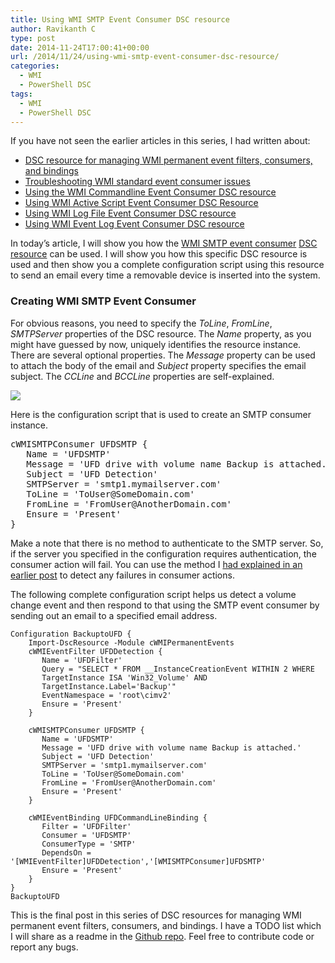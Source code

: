 ```yaml
---
title: Using WMI SMTP Event Consumer DSC resource
author: Ravikanth C
type: post
date: 2014-11-24T17:00:41+00:00
url: /2014/11/24/using-wmi-smtp-event-consumer-dsc-resource/
categories:
  - WMI
  - PowerShell DSC
tags:
  - WMI
  - PowerShell DSC
---
```

If you have not seen the earlier articles in this series, I had written about:

  * <a href="/2014/11/12/dsc-resource-for-managing-wmi-permanent-event-filters-consumers-and-bindings/" target="_blank">DSC resource for managing WMI permanent event filters, consumers, and bindings</a>
  * <a href="/2014/11/13/troubleshooting-wmi-standard-event-consumer-issues/" target="_blank">Troubleshooting WMI standard event consumer issues</a>
  * <a href="/2014/11/18/using-the-wmi-commandline-event-consumer-dsc-resource/" target="_blank">Using the WMI Commandline Event Consumer DSC resource</a>
  * <a href="/2014/11/19/using-wmi-active-script-event-consumer-dsc-resource/" target="_blank">Using WMI Active Script Event Consumer DSC Resource</a>
  * [Using WMI Log File Event Consumer DSC resource](/2014/11/20/using-wmi-log-file-event-consumer-dsc-resource/)
  * [Using WMI Event Log Event Consumer DSC resource](/2014/11/21/using-wmi-event-log-event-consumer-dsc-resource/)

In today&#8217;s article, I will show you how the [WMI SMTP event consumer][3] [DSC resource][4] can be used. I will show you how this specific DSC resource is used and then show you a complete configuration script using this resource to send an email every time a removable device is inserted into the system.

### Creating WMI SMTP Event Consumer

For obvious reasons, you need to specify the _ToLine_, _FromLine_, _SMTPServer_ properties of the DSC resource. The _Name_ property, as you might have guessed by now, uniquely identifies the resource instance. There are several optional properties. The _Message_ property can be used to attach the body of the email and _Subject_ property specifies the email subject. The _CCLine_ and _BCCLine_ properties are self-explained.

![](/images/cmtp.png)

Here is the configuration script that is used to create an SMTP consumer instance.

<pre class="brush: powershell; title: ; notranslate" title="">cWMISMTPConsumer UFDSMTP {
   Name = 'UFDSMTP'
   Message = 'UFD drive with volume name Backup is attached.'
   Subject = 'UFD Detection'
   SMTPServer = 'smtp1.mymailserver.com'
   ToLine = 'ToUser@SomeDomain.com'
   FromLine = 'FromUser@AnotherDomain.com'
   Ensure = 'Present'
}
</pre>

Make a note that there is no method to authenticate to the SMTP server. So, if the server you specified in the configuration requires authentication, the consumer action will fail. You can use the method I <a href="http://wp.me/p1KBLb-2Mp" target="_blank">had explained in an earlier post</a> to detect any failures in consumer actions.

The following complete configuration script helps us detect a volume change event and then respond to that using the SMTP event consumer by sending out an email to a specified email address.




    Configuration BackuptoUFD {
        Import-DscResource -Module cWMIPermanentEvents 
        cWMIEventFilter UFDDetection {
           Name = 'UFDFilter'
           Query = "SELECT * FROM __InstanceCreationEvent WITHIN 2 WHERE
           TargetInstance ISA 'Win32_Volume' AND
           TargetInstance.Label='Backup'"
           EventNamespace = 'root\cimv2'
           Ensure = 'Present'
        }
    
        cWMISMTPConsumer UFDSMTP {
           Name = 'UFDSMTP'
           Message = 'UFD drive with volume name Backup is attached.'
           Subject = 'UFD Detection'
           SMTPServer = 'smtp1.mymailserver.com'
           ToLine = 'ToUser@SomeDomain.com'
           FromLine = 'FromUser@AnotherDomain.com'
           Ensure = 'Present'
        }
    
        cWMIEventBinding UFDCommandLineBinding {
           Filter = 'UFDFilter'
           Consumer = 'UFDSMTP'
           ConsumerType = 'SMTP'
           DependsOn = '[WMIEventFilter]UFDDetection','[WMISMTPConsumer]UFDSMTP'
           Ensure = 'Present'
        }
    }
    BackuptoUFD
This is the final post in this series of DSC resources for managing WMI permanent event filters, consumers, and bindings. I have a TODO list which I will share as a readme in the <a href="https://github.com/rchaganti/DSCResources/" target="_blank">Github repo</a>. Feel free to contribute code or report any bugs.

[3]: http://msdn.microsoft.com/en-us/library/aa393629(v=vs.85).aspx
[4]: https://github.com/rchaganti/DSCResources/tree/master/cWMIPermanentEvents/DSCResources/cWMISMTPConsumer